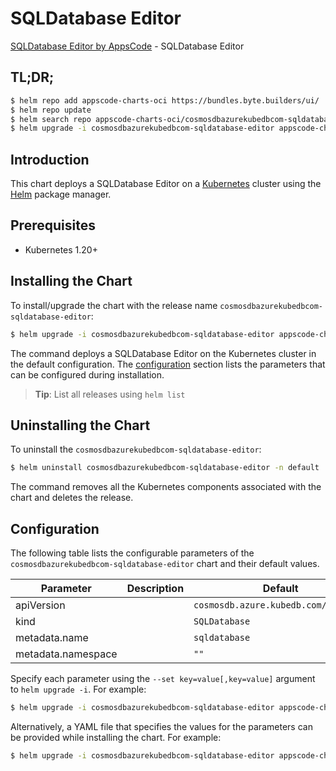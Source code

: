 # SQLDatabase Editor

[SQLDatabase Editor by AppsCode](https://appscode.com) - SQLDatabase Editor

## TL;DR;

```bash
$ helm repo add appscode-charts-oci https://bundles.byte.builders/ui/
$ helm repo update
$ helm search repo appscode-charts-oci/cosmosdbazurekubedbcom-sqldatabase-editor --version=v0.13.0
$ helm upgrade -i cosmosdbazurekubedbcom-sqldatabase-editor appscode-charts-oci/cosmosdbazurekubedbcom-sqldatabase-editor -n default --create-namespace --version=v0.13.0
```

## Introduction

This chart deploys a SQLDatabase Editor on a [Kubernetes](http://kubernetes.io) cluster using the [Helm](https://helm.sh) package manager.

## Prerequisites

- Kubernetes 1.20+

## Installing the Chart

To install/upgrade the chart with the release name `cosmosdbazurekubedbcom-sqldatabase-editor`:

```bash
$ helm upgrade -i cosmosdbazurekubedbcom-sqldatabase-editor appscode-charts-oci/cosmosdbazurekubedbcom-sqldatabase-editor -n default --create-namespace --version=v0.13.0
```

The command deploys a SQLDatabase Editor on the Kubernetes cluster in the default configuration. The [configuration](#configuration) section lists the parameters that can be configured during installation.

> **Tip**: List all releases using `helm list`

## Uninstalling the Chart

To uninstall the `cosmosdbazurekubedbcom-sqldatabase-editor`:

```bash
$ helm uninstall cosmosdbazurekubedbcom-sqldatabase-editor -n default
```

The command removes all the Kubernetes components associated with the chart and deletes the release.

## Configuration

The following table lists the configurable parameters of the `cosmosdbazurekubedbcom-sqldatabase-editor` chart and their default values.

|     Parameter      | Description |                     Default                     |
|--------------------|-------------|-------------------------------------------------|
| apiVersion         |             | <code>cosmosdb.azure.kubedb.com/v1alpha1</code> |
| kind               |             | <code>SQLDatabase</code>                        |
| metadata.name      |             | <code>sqldatabase</code>                        |
| metadata.namespace |             | <code>""</code>                                 |


Specify each parameter using the `--set key=value[,key=value]` argument to `helm upgrade -i`. For example:

```bash
$ helm upgrade -i cosmosdbazurekubedbcom-sqldatabase-editor appscode-charts-oci/cosmosdbazurekubedbcom-sqldatabase-editor -n default --create-namespace --version=v0.13.0 --set apiVersion=cosmosdb.azure.kubedb.com/v1alpha1
```

Alternatively, a YAML file that specifies the values for the parameters can be provided while
installing the chart. For example:

```bash
$ helm upgrade -i cosmosdbazurekubedbcom-sqldatabase-editor appscode-charts-oci/cosmosdbazurekubedbcom-sqldatabase-editor -n default --create-namespace --version=v0.13.0 --values values.yaml
```
